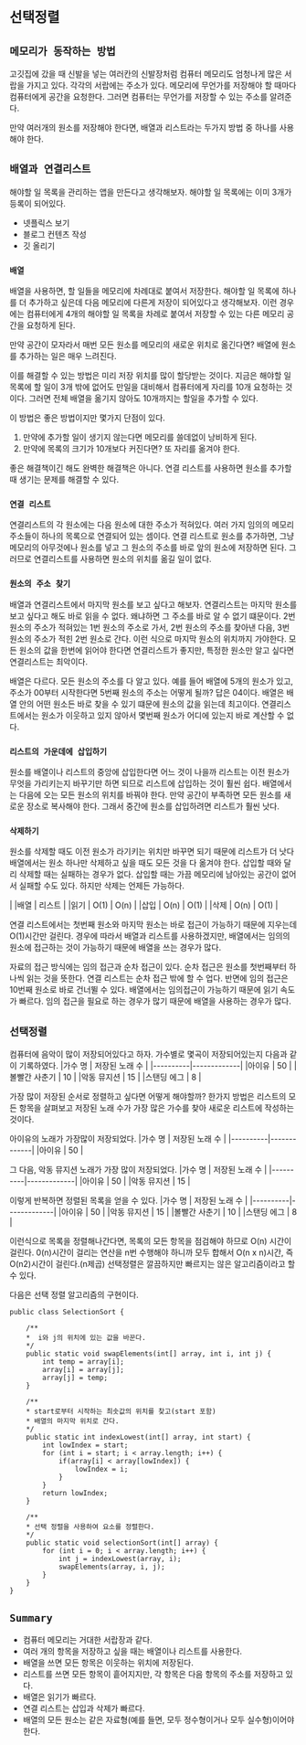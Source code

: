 # `선택정렬`
## `메모리가 동작하는 방법`
고깃집에 갔을 때 신발을 넣는 여러칸의 신발장처럼 컴퓨터 메모리도 엄청나게 많은 서랍을 가지고 있다. 각각의 서랍에는 주소가 있다.
메모리에 무언가를 저장해야 할 때마다 컴퓨터에게 공간을 요청한다.
그러면 컴퓨터는 무언가를 저장할 수 있는 주소를 알려준다.

만약 여러개의 원소를 저장해야 한다면, 배열과 리스트라는 두가지 방법 중 하나를 사용해야 한다.

## `배열과 연결리스트`
해야할 일 목록을 관리하는 앱을 만든다고 생각해보자.
해야할 일 목록에는 이미 3개가 등록이 되어있다.
* 넷플릭스 보기
* 블로그 컨텐츠 작성
* 깃 올리기

### `배열`
배열을 사용하면, 할 일들을 메모리에 차례대로 붙여서 저장한다.
해야할 일 목록에 하나를 더 추가하고 싶은데 다음 메모리에 다른게 저장이 되어있다고 생각해보자.
이런 경우에는 컴퓨터에게 4개의 해야할 일 목록을 차례로 붙여서 저장할 수 있는 다른 메모리 공간을 요청하게 된다.

만약 공간이 모자라서 매번 모든 원소를 메모리의 새로운 위치로 옮긴다면? 배열에 원소를 추가하는 일은 매우 느려진다.

이를 해결할 수 있는 방법은 미리 저장 위치를 많이 할당받는 것이다.
지금은 해야할 일 목록에 할 일이 3개 밖에 없어도 만일을 대비해서 컴퓨터에게 자리를 10개 요청하는 것이다.
그러면 전체 배열을 옮기지 않아도 10개까지는 할일을 추가할 수 있다.

이 방법은 좋은 방법이지만 몇가지 단점이 있다.
1. 만약에 추가할 일이 생기지 않는다면 메모리를 쓸데없이 낭비하게 된다.
2. 만약에 목록의 크기가 10개보다 커진다면? 또 자리를 옮겨야 한다.

좋은 해결책이긴 해도 완벽한 해결책은 아니다.
연결 리스트를 사용하면 원소를 추가할 때 생기는 문제를 해결할 수 있다.

### `연결 리스트`
연결리스트의 각 원소에는 다음 원소에 대한 주소가 적혀있다.
여러 가지 임의의 메모리 주소들이 하나의 목록으로 연결되어 있는 셈이다.
연결 리스트로 원소를 추가하면, 그냥 메모리의 아무것에나 원소를 넣고 그 원소의 주소를 바로 앞의 원소에 저장하면 된다.
그러므로 연결리스트를 사용하면 원소의 위치를 옮길 일이 없다.

### `원소의 주소 찾기`
배열과 연결리스트에서 마지막 원소를 보고 싶다고 해보자.
연결리스트는 마지막 원소를 보고 싶다고 해도 바로 읽을 수 없다.
왜냐하면 그 주소를 바로 알 수 없기 떄문이다.
2번 원소의 주소가 적혀있는 1번 원소의 주소로 가서, 2번 원소의 주소를 찾아낸 다음, 3번 원소의 주소가 적힌 2번 원소로 간다.
이런 식으로 마지막 원소의 위치까지 가야한다. 
모든 원소의 값을 한번에 읽어야 한다면 연결리스트가 좋지만, 특정한 원소만 알고 싶다면 연결리스트는 최악이다.

배열은 다르다. 모든 원소의 주소를 다 알고 있다.
예를 들어 배열에 5개의 원소가 있고, 주소가 00부터 시작한다면 5번째 원소의 주소는 어떻게 될까?
답은 04이다. 
배열은 배열 안의 어떤 원소든 바로 찾을 수 있기 떄문에 원소의 값을 읽는데 최고이다.
연결리스트에서는 원소가 이웃하고 있지 않아서 몇번째 원소가 어디에 있는지 바로 계산할 수 없다.

### `리스트의 가운데에 삽입하기`
원소를 배열이나 리스트의 중앙에 삽입한다면 어느 것이 나을까
리스트는 이전 원소가 무엇을 가리키는지 바꾸기만 하면 되므로 리스트에 삽입하는 것이 훨씬 쉽다.
배열에서는 다음에 오는 모든 원소의 위치를 바꿔야 한다.
만약 공간이 부족하면 모든 원소를 새로운 장소로 복사해야 한다.
그래서 중간에 원소를 삽입하려면 리스트가 훨씬 낫다.

### `삭제하기`
원소를 삭제할 때도 이전 원소가 라기키는 위치만 바꾸면 되기 때문에 리스트가 더 낫다
배열에서는 원소 하나만 삭제하고 싶을 때도 모든 것을 다 옮겨야 한다.
삽입할 때와 달리 삭제할 때는 실패하는 경우가 없다.
삽입할 때는 가끔 메모리에 남아있는 공간이 없어서 실패할 수도 있다.
하지만 삭제는 언제든 가능하다.

|    |배열   | 리스트 |
|읽기 | O(1) | O(n) | 
|삽입 | O(n) | O(1) |
|삭제 | O(n) | O(1) |

연결 리스트에서는 첫번째 원소와 마지막 원소는 바로 접근이 가능하기 때문에 지우는데 O(1)시간만 걸린다.
경우에 따라서 배열과 리스트를 사용하겠지만, 배열에서는 임의의 원소에 접근하는 것이 가능하기 때문에 배열을 쓰는 경우가 많다.

자료의 접근 방식에는 임의 접근과 순차 접근이 있다.
순차 접근은 원소를 첫번째부터 하나씩 읽는 것을 뜻한다. 연결 리스트는 순차 접근 밖에 할 수 업다.
반면에 임의 접근은 10번째 원소로 바로 건너뛸 수 있다. 배열에서는 임의접근이 가능하기 때문에 읽기 속도가 빠르다.
임의 접근을 필요로 하는 경우가 많기 때문에 배열을 사용하는 경우가 많다.

## `선택정렬`
컴퓨터에 음악이 많이 저장되어있다고 하자.
가수별로 몇곡이 저장되어있는지 다음과 같이 기록하였다.
|가수 명     | 저장된 노래 수 |
|----------|-------------|
|아이유      | 50          |
|볼빨간 사춘기 | 10          |
|악동 뮤지션  | 15          |
|스탠딩 에그  | 8           |

가장 많이 저장된 순서로 정렬하고 싶다면 어떻게 해야할까?
한가지 방법은 리스트의 모든 항목을 살펴보고 저장된 노래 수가 가장 많은 가수를 찾아 새로운 리스트에 작성하는 것이다.

아이유의 노래가 가장많이 저장되었다.
|가수 명     | 저장된 노래 수 |
|----------|-------------|
|아이유      | 50          |

그 다음, 악동 뮤지션 노래가 가장 많이 저장되었다.
|가수 명     | 저장된 노래 수 |
|----------|-------------|
|아이유      | 50          |
|악동 뮤지션  | 15          |

이렇게 반복하면 정렬된 목록을 얻을 수 있다.
|가수 명     | 저장된 노래 수 |
|----------|-------------|
|아이유      | 50          |
|악동 뮤지션  | 15          |
|볼빨간 사춘기 | 10          |
|스탠딩 에그  | 8           |

이런식으로 목록을 정렬해나간다면, 목록의 모든 항목을 점검해야 하므로 O(n) 시간이 걸린다.
0(n)시간이 걸리는 연산을 n번 수행해야 하니까 모두 합해서 O(n x n)시간, 즉 O(n2)시간이 걸린다.(n제곱)
선택정렬은 깔끔하지만 빠르지는 않은 알고리즘이라고 할 수 있다.

다음은 선택 정렬 알고리즘의 구현이다.
~~~
public class SelectionSort {

    /**
    *  i와 j의 위치에 있는 값을 바꾼다.
    */
    public static void swapElements(int[] array, int i, int j) {
        int temp = array[i];
        array[i] = array[j];
        array[j] = temp;
    }

    /**
    * start로부터 시작하는 최솟값의 위치를 찾고(start 포함)
    * 배열의 마지막 위치로 간다.
    */
    public static int indexLowest(int[] array, int start) {
        int lowIndex = start;
        for (int i = start; i < array.length; i++) {
            if(array[i] < array[lowIndex]) {
                lowIndex = i;
            }
        }
        return lowIndex;
    }

    /**
    * 선택 정렬을 사용하여 요소를 정렬한다.
    */
    public static void selectionSort(int[] array) {
        for (int i = 0; i < array.length; i++) {
            int j = indexLowest(array, i);
            swapElements(array, i, j);
        }
    }
}
~~~

## `Summary`
* 컴퓨터 메모리는 거대한 서랍장과 같다.
* 여러 개의 항목을 저장하고 싶을 때는 배열이나 리스트를 사용한다.
* 배열을 쓰면 모든 항목은 이웃하는 위치에 저장된다.
* 리스트를 쓰면 모든 항목이 흩어지지만, 각 항목은 다음 항목의 주소를 저장하고 있다.
* 배열은 읽기가 빠르다.
* 연결 리스트는 삽입과 삭제가 빠르다.
* 배열의 모든 원소는 같은 자료형(예를 들면, 모두 정수형이거나 모두 실수형)이어야 한다.